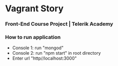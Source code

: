 # Vagrant Story

### Front-End Course Project | Telerik Academy

### How to run application 

* Console 1: run "mongod"
* Console 2: run "npm start" in root directory
* Enter url "http//localhost:3000"